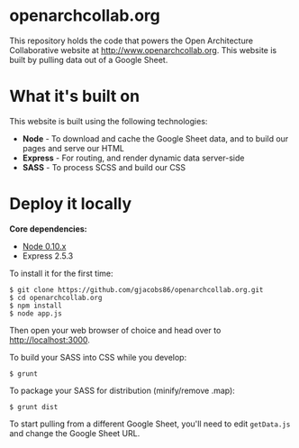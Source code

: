 openarchcollab.org
=======

This repository holds the code that powers the Open Architecture Collaborative website at http://www.openarchcollab.org. This website is built by pulling data out of a Google Sheet.

# What it's built on

This website is built using the following technologies:
* **Node** - To download and cache the Google Sheet data, and to build our pages and serve our HTML
* **Express** - For routing, and render dynamic data server-side
* **SASS** - To process SCSS and build our CSS

# Deploy it locally

**Core dependencies:**
* [Node 0.10.x](https://github.com/codeforamerica/howto/blob/master/Node.js.md)
* Express 2.5.3

To install it for the first time:

```
$ git clone https://github.com/gjacobs86/openarchcollab.org.git
$ cd openarchcollab.org
$ npm install
$ node app.js
```

Then open your web browser of choice and head over to [http://localhost:3000](http://localhost:3000/).

To build your SASS into CSS while you develop:

```
$ grunt
```

To package your SASS for distribution (minify/remove .map):

```
$ grunt dist
```

To start pulling from a different Google Sheet, you'll need to edit `getData.js` and change the Google Sheet URL.
